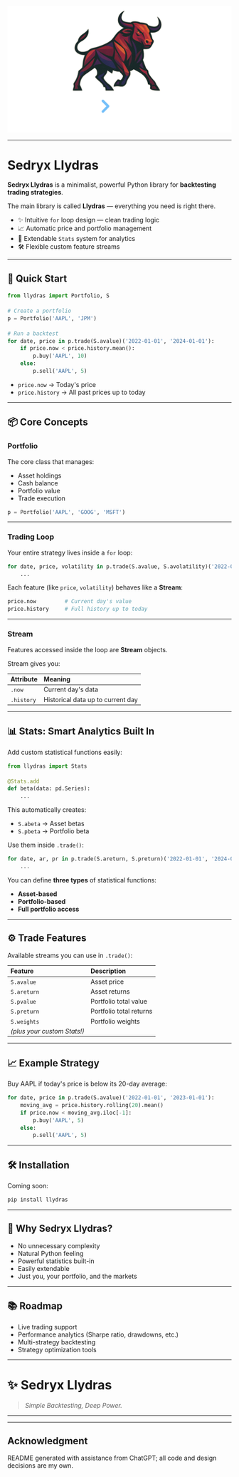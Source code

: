 <p align="center">
  <img src="Llyox.png" alt="Logo" width="600"/>
</p>

---
# Sedryx Llydras

**Sedryx Llydras** is a minimalist, powerful Python library for **backtesting trading strategies**.

The main library is called **Llydras** — everything you need is right there.

- ✨ Intuitive `for` loop design — clean trading logic
- 📈 Automatic price and portfolio management
- 🧠 Extendable `Stats` system for analytics
- 🛠️ Flexible custom feature streams

---

## 🚀 Quick Start

```python
from llydras import Portfolio, S

# Create a portfolio
p = Portfolio('AAPL', 'JPM')

# Run a backtest
for date, price in p.trade(S.avalue)('2022-01-01', '2024-01-01'):
    if price.now < price.history.mean():
        p.buy('AAPL', 10)
    else:
        p.sell('AAPL', 5)
```

- `price.now` → Today's price
- `price.history` → All past prices up to today

---

## 📦 Core Concepts

### Portfolio

The core class that manages:

- Asset holdings
- Cash balance
- Portfolio value
- Trade execution

```python
p = Portfolio('AAPL', 'GOOG', 'MSFT')
```

---

### Trading Loop

Your entire strategy lives inside a `for` loop:

```python
for date, price, volatility in p.trade(S.avalue, S.avolatility)('2022-01-01', '2024-01-01'):
    ...
```

Each feature (like `price`, `volatility`) behaves like a **Stream**:

```python
price.now         # Current day's value
price.history     # Full history up to today
```

---

### Stream

Features accessed inside the loop are **Stream** objects.

Stream gives you:

| Attribute | Meaning |
|:----------|:--------|
| `.now` | Current day's data |
| `.history` | Historical data up to current day |

---

## 📊 Stats: Smart Analytics Built In

Add custom statistical functions easily:

```python
from llydras import Stats

@Stats.add
def beta(data: pd.Series):
    ...
```

This automatically creates:

- `S.abeta` → Asset betas
- `S.pbeta` → Portfolio beta

Use them inside `.trade()`:

```python
for date, ar, pr in p.trade(S.areturn, S.preturn)('2022-01-01', '2024-01-01'):
    ...
```

You can define **three types** of statistical functions:

- **Asset-based**
- **Portfolio-based**
- **Full portfolio access**

---

## ⚙️ Trade Features

Available streams you can use in `.trade()`:

| Feature | Description |
|:--------|:------------|
| `S.avalue` | Asset price |
| `S.areturn` | Asset returns |
| `S.pvalue` | Portfolio total value |
| `S.preturn` | Portfolio total returns |
| `S.weights` | Portfolio weights |
| *(plus your custom Stats!)* | |

---

## 📈 Example Strategy

Buy AAPL if today's price is below its 20-day average:

```python
for date, price in p.trade(S.avalue)('2022-01-01', '2023-01-01'):
    moving_avg = price.history.rolling(20).mean()
    if price.now < moving_avg.iloc[-1]:
        p.buy('AAPL', 5)
    else:
        p.sell('AAPL', 5)
```

---

## 🛠️ Installation

Coming soon:

```bash
pip install llydras
```

---

## 🌟 Why Sedryx Llydras?

- No unnecessary complexity
- Natural Python feeling
- Powerful statistics built-in
- Easily extendable
- Just you, your portfolio, and the markets

---

## 📚 Roadmap

- Live trading support
- Performance analytics (Sharpe ratio, drawdowns, etc.)
- Multi-strategy backtesting
- Strategy optimization tools

---

# ✨ Sedryx Llydras
> *Simple Backtesting, Deep Power.*

---

---
## Acknowledgment

README generated with assistance from ChatGPT; all code and design decisions are my own.
